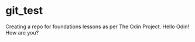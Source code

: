 # git_test
Creating a repo for foundations lessons as per The Odin Project.
Hello Odin!
How are you?